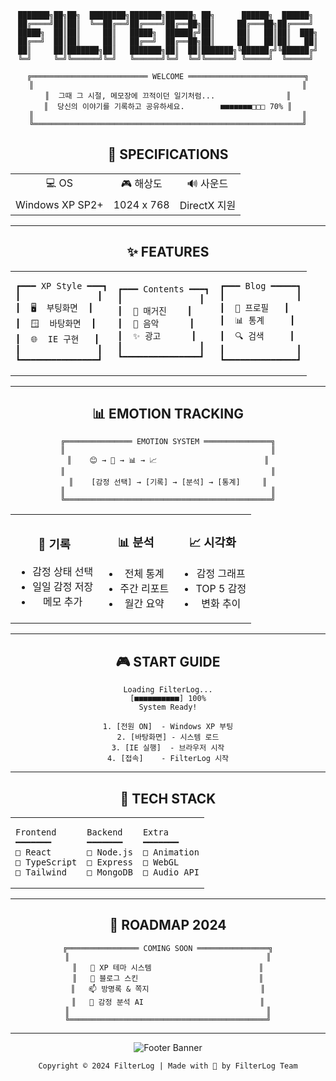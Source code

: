 <div align="center">

```
███████╗██╗██╗  ████████╗███████╗██████╗ ██╗      ██████╗  ██████╗ 
██╔════╝██║██║  ╚══██╔══╝██╔════╝██╔══██╗██║     ██╔═══██╗██╔════╝ 
█████╗  ██║██║     ██║   █████╗  ██████╔╝██║     ██║   ██║██║  ███╗
██╔══╝  ██║██║     ██║   ██╔══╝  ██╔══██╗██║     ██║   ██║██║   ██║
██║     ██║███████╗██║   ███████╗██║  ██║███████╗╚██████╔╝╚██████╔╝
╚═╝     ╚═╝╚══════╝╚═╝   ╚══════╝╚═╝  ╚═╝╚══════╝ ╚═════╝  ╚═════╝ 
```

```
╔══════════════════════════ WELCOME ══════════════════════════╗
║                                                            ║
║  그때 그 시절, 메모장에 끄적이던 일기처럼...                ║
║  당신의 이야기를 기록하고 공유하세요.        ■■■■■■■□□□ 70% ║
║                                                            ║
╚════════════════════════════════════════════════════════════╝
```

## 🌈 SPECIFICATIONS
<table align="center">
  <tr>
    <td align="center">💻 OS</td>
    <td align="center">🎮 해상도</td>
    <td align="center">🔊 사운드</td>
  </tr>
  <tr>
    <td align="center">Windows XP SP2+</td>
    <td align="center">1024 x 768</td>
    <td align="center">DirectX 지원</td>
  </tr>
</table>

---

## ✨ FEATURES
<table align="center">
<tr>
<td>

```
┏━━━ XP Style ━━━┓
┃               ┃
┃  🖥️  부팅화면  ┃
┃  🪟  바탕화면  ┃
┃  🌐  IE 구현   ┃
┃               ┃
┗━━━━━━━━━━━━━━━┛
```

</td>
<td>

```
┏━━━ Contents ━━━┓
┃               ┃
┃  📰 매거진    ┃
┃  🎵 음악      ┃
┃  ✨ 광고      ┃
┃               ┃
┗━━━━━━━━━━━━━━━┛
```

</td>
<td>

```
┏━━━ Blog ━━━━━┓
┃              ┃
┃  👤 프로필   ┃
┃  📊 통계     ┃
┃  🔍 검색     ┃
┃              ┃
┗━━━━━━━━━━━━━━┛
```

</td>
</tr>
</table>

---

## 📊 EMOTION TRACKING

```
╔═══════════════ EMOTION SYSTEM ═══════════════╗
║                                              ║
║    😊 → 📝 → 📊 → 📈                        ║
║                                              ║
║    [감정 선택] → [기록] → [분석] → [통계]     ║
║                                              ║
╚══════════════════════════════════════════════╝
```

<table align="center">
<tr>
<td align="center">

### 📝 기록
- 감정 상태 선택
- 일일 감정 저장
- 메모 추가

</td>
<td align="center">

### 📊 분석
- 전체 통계
- 주간 리포트
- 월간 요약

</td>
<td align="center">

### 📈 시각화
- 감정 그래프
- TOP 5 감정
- 변화 추이

</td>
</tr>
</table>

---

## 🎮 START GUIDE

```
Loading FilterLog...
[■■■■■■■■■■] 100%
System Ready!

1. [전원 ON]  - Windows XP 부팅
2. [바탕화면] - 시스템 로드
3. [IE 실행]  - 브라우저 시작
4. [접속]    - FilterLog 시작
```

---

## 💾 TECH STACK
<table align="center">
<tr>
<td>

```
Frontend
━━━━━━━
□ React
□ TypeScript
□ Tailwind
```

</td>
<td>

```
Backend
━━━━━━━
□ Node.js
□ Express
□ MongoDB
```

</td>
<td>

```
Extra
━━━━━━━
□ Animation
□ WebGL
□ Audio API
```

</td>
</tr>
</table>

---

## 🔮 ROADMAP 2024

```
╔════════════════ COMING SOON ════════════════╗
║                                            ║
║   🎨 XP 테마 시스템                        ║
║   📝 블로그 스킨                           ║
║   📫 방명록 & 쪽지                         ║
║   🎯 감정 분석 AI                          ║
║                                            ║
╚════════════════════════════════════════════╝
```

---

<img src="/api/placeholder/600/100" alt="Footer Banner">

`Copyright © 2024 FilterLog | Made with 💖 by FilterLog Team`

</div>
